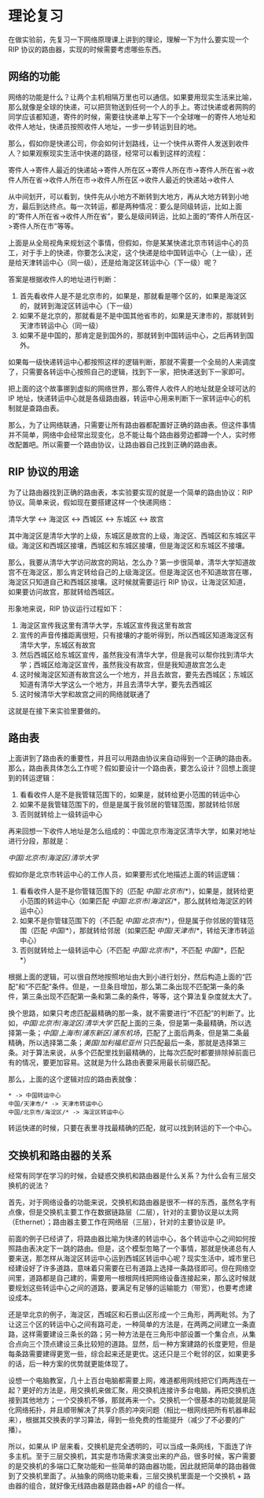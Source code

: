 # 理论复习

在做实验前，先复习一下网络原理课上讲到的理论，理解一下为什么要实现一个 RIP 协议的路由器，实现的时候需要考虑哪些东西。

## 网络的功能

网络的功能是什么？让两个主机相隔万里也可以通信。如果要用现实生活来比喻，那么就像是全球的快递，可以把货物送到任何一个人的手上。寄过快递或者网购的同学应该都知道，寄件的时候，需要往快递单上写下一个全球唯一的寄件人地址和收件人地址，快递员按照收件人地址，一步一步转运到目的地。

那么，假如你是快递公司，你会如何计划路线，让一个快件从寄件人发送到收件人？如果观察现实生活中快递的路径，经常可以看到这样的流程：

寄件人->寄件人最近的快递站->寄件人所在区->寄件人所在市->寄件人所在省->收件人所在省->收件人所在市->收件人所在区->收件人最近的快递站->收件人

从中间划开，可以看到，快件先从小地方不断转到大地方，再从大地方转到小地方，最后到达终点。每一次转运，都是两种情况：要么是同级转运，比如上面的“寄件人所在省->收件人所在省”，要么是级间转运，比如上面的“寄件人所在区->寄件人所在市”等等。

上面是从全局视角来规划这个事情，但假如，你是某某快递北京市转运中心的员工，对于手上的快递，你要怎么决定，这个快递是给中国转运中心（上一级），还是给天津转运中心（同一级），还是给海淀区转运中心（下一级）呢？

答案是根据收件人的地址进行判断：

1. 首先看收件人是不是北京市的，如果是，那就看是哪个区的，如果是海淀区的，就转到海淀区转运中心（下一级）
2. 如果不是北京的，那就看是不是中国其他省市的，如果是天津市的，那就转到天津市转运中心（同一级）
3. 如果不是中国的，那肯定是到国外的，那就转到中国转运中心，之后再转到国外。

如果每一级快递转运中心都按照这样的逻辑判断，那就不需要一个全局的人来调度了，只需要各转运中心按照自己的逻辑，找到下一家，把快递送到下一家即可。

把上面的这个故事挪到虚拟的网络世界，那么寄件人收件人的地址就是全球可达的 IP 地址，快递转运中心就是各级路由器，转运中心用来判断下一家转运中心的机制就是查路由表。

那么，为了让网络联通，只需要让所有路由器都配置好正确的路由表。但这件事情并不简单，网络中会经常出现变化，总不能让每个路由器旁边都蹲一个人，实时修改配置吧。所以需要一个路由协议，让路由器自己找到正确的路由表。

## RIP 协议的用途

为了让路由器找到正确的路由表，本实验要实现的就是一个简单的路由协议：RIP 协议。简单来说，假如现在要搭建这样一个快递网络：

清华大学 <-> 海淀区 <-> 西城区 <-> 东城区 <-> 故宫

其中海淀区是清华大学的上级，东城区是故宫的上级，海淀区、西城区和东城区平级。海淀区和西城区接壤，西城区和东城区接壤，但是海淀区和东城区不接壤。

那么，我要从清华大学访问故宫的网站，怎么办？第一步很简单，清华大学知道故宫不在海淀区，那么肯定转给自己的上级海淀区。但是海淀区也不知道故宫在哪，海淀区只知道自己和西城区接壤。这时候就需要运行 RIP 协议，让海淀区知道，如果要访问故宫，那就转给西城区。

形象地来说，RIP 协议运行过程如下：

1. 海淀区宣传我这里有清华大学，东城区宣传我这里有故宫
2. 宣传的声音传播距离很短，只有接壤的才能听得到，所以西城区知道海淀区有清华大学，东城区有故宫
3. 然后西城区给东城区宣传，虽然我没有清华大学，但是我可以帮你找到清华大学；西城区给海淀区宣传，虽然我没有故宫，但是我知道故宫怎么走
4. 这时候海淀区知道有故宫这么一个地方，并且去故宫，要先去西城区；东城区知道有清华大学这么一个地方，并且去清华大学，要先去西城区
5. 这时候清华大学和故宫之间的网络就联通了

这就是在接下来实验里要做的。

## 路由表

上面讲到了路由表的重要性，并且可以用路由协议来自动得到一个正确的路由表。那么，路由表具体怎么工作呢？假如要设计一个路由表，要怎么设计？回想上面提到的转运逻辑：

1. 看看收件人是不是我管辖范围下的，如果是，就转给更小范围的转运中心
2. 如果不是我管辖范围下的，但是是属于我邻居的管辖范围，那就转给邻居
3. 否则就转给上一级转运中心

再来回想一下收件人地址是怎么组成的：中国北京市海淀区清华大学，如果对地址进行分段，那就是：

$中国/北京市/海淀区/清华大学$

假如你是北京市转运中心的工作人员，如果要形式化地描述上面的转运逻辑：

1. 看看收件人是不是你管辖范围下的（匹配 $中国/北京市/*$），如果是，就转给更小范围的转运中心（如果匹配 $中国/北京市/海淀区/*$，那么就转给海淀区的转运中心）
2. 如果不是你管辖范围下的（不匹配 $中国/北京市/*$），但是属于你邻居的管辖范围（匹配 $中国/*$），那就转给邻居（如果匹配 $中国/天津市/*$，转给天津市转运中心）
3. 否则就转给上一级转运中心（不匹配 $中国/北京市/*$，不匹配 $中国/*$，匹配 $*$）

根据上面的逻辑，可以很自然地按照地址由大到小进行划分，然后构造上面的“匹配”和“不匹配”条件。但是，一旦条目增加，那么第二条出现不匹配第一条的条件，第三条出现不匹配第一条和第二条的条件，等等，这个算法复杂度就太大了。

换个思路，如果只考虑匹配最精确的那一条，就不需要进行“不匹配”的判断了。比如，$中国/北京市/海淀区/清华大学$ 匹配上面的三条，但是第一条最精确，所以选择第一条；$中国/上海市/浦东新区/浦东机场$，匹配了上面后两条，但是第二条最精确，所以选择第二条；$美国/加利福尼亚州$ 只匹配最后一条，那就是选择第三条。对于算法来说，从多个匹配里找到最精确的，比每次匹配时都要排除掉前面已有的情况，要更加容易。这就是为什么路由表要采用最长前缀匹配。

那么，上面的这个逻辑对应的路由表就像：

```
* -> 中国转运中心
中国/天津市/* -> 天津市转运中心
中国/北京市/海淀区/* -> 海淀区转运中心
```

转运快递的时候，只要在表里寻找最精确的匹配，就可以找到转运的下一个中心。

## 交换机和路由器的关系

经常有同学在学习的时候，会疑惑交换机和路由器是什么关系？为什么会有三层交换机的说法？

首先，对于网络设备的功能来说，交换机和路由器是很不一样的东西，虽然名字有点像，但是交换机主要工作在数据链路层（二层），针对的主要协议是以太网（Ethernet）；路由器主要工作在网络层（三层），针对的主要协议是 IP。

前面的例子已经讲了，将路由器比喻为快递的转运中心，各个转运中心之间如何按照路由表决定下一跳的路由。但是，这个模型忽略了一个事情，那就是快递总有人要来送，那怎样从海淀区转运中心运到西城区转运中心呢？现实生活中，城市里已经建设好了许多道路，意味着只需要在已有道路上选择一条路径即可。但在网络空间里，道路都是自己建的，需要用一根根网线把网络设备连接起来，那么这时候就要规划这些转运中心之间的道路，要满足有足够的运输能力（带宽），也要考虑建设成本。

还是举北京的例子，海淀区，西城区和石景山区形成一个三角形，两两毗邻。为了让这三个区的转运中心之间有路可走，一种简单的方法是，在两两之间建立一条直路，这样需要建设三条长的路；另一种方法是在三角形中部设置一个集合点，从集合点向三个顶点建设三条比较短的道路。显然，后一种方案建路的长度更短，但是每条路需要建得更宽一些，综合起来还是更优。这还只是三个毗邻的区，如果更多的话，后一种方案的优势就更能体现了。

设想一个电脑教室，几十上百台电脑都需要上网，难道都用网线把它们两两连在一起？更好的方法是，用交换机来做汇聚，用交换机连接许多台电脑，再把交换机连接到其他地方；一个交换机不够，那就再来一个。交换机一个很基本的功能就是简化网络拓扑，并且顺带解决了共享介质的冲突问题（相比一根网线把所有机器串起来），根据其交换表的学习算法，得到一些免费的性能提升（减少了不必要的广播）。

所以，如果从 IP 层来看，交换机是完全透明的，可以当成一条网线，下面连了许多主机。至于三层交换机，其实是市场需求演变出来的产品，很多时候，客户需要的是交换机的多端口汇聚功能和一些简单的路由器功能，因此就把简单的路由器做到了交换机里面了。从抽象的网络功能来看，三层交换机里面是一个交换机 + 路由器的组合，就好像无线路由器是路由器+AP 的组合一样。